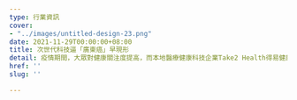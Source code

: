 ```yaml
---
type: 行業資訊
cover:
- "../images/untitled-design-23.png"
date: 2021-11-29T00:00:00+08:00
title: 次世代科技逼「廣東癌」早現形
detail: 疫情期間，大眾對健康關注度提高，而本地醫療健康科技企業Take2 Health得易健康，提供的 Take2 Prophecy™ 早期鼻咽癌篩查，主要透過結合PCR及次世代DNA測序技術，並使用先進的計算法分析檢測血液，從而識別出早期鼻咽癌患者，讓患者盡早發現，大大提高患者成功治癒的機會。
href: ''
slug: ''

---
```

